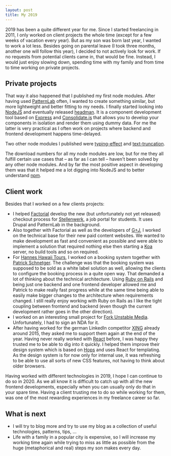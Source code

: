 ```yaml
---
layout: post
title: My 2019
---
```


2019 has been a quite different year for me. Since I started freelancing in 2011, I only worked on client projects the whole time (except for a few weeks of vacation every year). But as my son was born last year, I wanted to work a lot less<!--more-->. Besides going on parental leave (I took three months, another one will follow this year), I decided to not actively look for work. If no requests from potential clients came in, that would be fine. Instead, I would just enjoy slowing down, spending time with my family and from time to time working on private projects.

## Private projects

That way it also happened that I published my first node modules. After having used [PatternLab](https://patternlab.io/) often, I wanted to create something similar, but more lightweight and better fitting to my needs. I finally started looking into [NodeJS](https://nodejs.org/) and eventually released [headman](https://www.npmjs.com/package/headman). It is a component development tool based on [Express](https://www.npmjs.com/package/express) and [Consolidate.js](https://www.npmjs.com/package/consolidate) that allows you to develop your components in isolation and render them using dummy data. For me the latter is very practical as I often work on projects where backend and frontend development happens time-delayed.

Two other node modules I published were [typing-effect](https://www.npmjs.com/package/typing-effect) and [text-truncation](https://www.npmjs.com/package/text-truncation).

The download numbers for all my node modules are low, but for me they all fulfill certain use cases that – as far as I can tell – haven't been solved by any other node modules. And by far the most positive aspect in developing them was that it helped me a lot digging into NodeJS and to better understand [npm](https://www.npmjs.com/).

## Client work

Besides that I worked on a few clients projects:

- I helped [Factorial](https://www.factorial.io) develop the new (but unfortunately not yet released) checkout process for [Stellenwerk](https://www.stellenwerk-hamburg.de/), a job portal for students. It uses Drupal and PatternLab in the background.
- Also together with Factorial as well as the developers of [G+J](https://www.guj.de/), I worked on the technical base for their new paid content websites. We wanted to make development as fast and convenient as possible and were able to implement a solution that required nothing else then starting a [Koa](https://www.npmjs.com/package/koa) server, no build tools and so on required.
- For [Hannes Hawaii Tours](https://www.hannes-hawaii-tours.de/), I worked on a booking system together with [Patrick Schnetger](https://www.patrick-schnetger.com/). The challenge was that the booking system was supposed to be sold as a white label solution as well, allowing the clients to configure the booking process in a quite open way. That demanded a lot of thinking about the technical architecture. Using [Ruby on Rails](https://rubyonrails.org/) and being just one backend and one frontend developer allowed me and Patrick to make really fast progress while at the same time being able to easily make bigger changes to the architecture when requirements changed. I still really enjoy working with Ruby on Rails as I like the tight coupling between frontend and backend (even though the current development rather goes in the other direction).
- I worked on an interesting small project for [Fork Unstable Media](https://www.fork.de/). Unfortunately, I had to sign an NDA for it.
- After having worked for the german LinkedIn competitor [XING](https://www.xing.com) already around 2015, they asked me to support them again at the end of the year. Having never really worked with [React](https://reactjs.org/) before, I was happy they trusted me to be able to dig into it quickly. I helped them improve their design system which is based on [Hops](https://github.com/xing/hops) and uses React for templating. As the design system is for now only for internal use, it was refreshing to be able to use all sorts of new CSS features, not having to think about older browsers.

Having worked with different technologies in 2019, I hope I can continue to do so in 2020. As we all know it is difficult to catch up with all the new frontend developments, especially when you can usually only do that in your spare time. Having a client trusting me to do so while working for them, was one of the most rewarding experiences in my freelance career so far.

## What is next

- I will try to blog more and try to use my blog as a collection of useful technologies, patterns, tips, …
- Life with a family in a popular city is expensive, so I will increase my working time again while trying to miss as little as possible from the huge (metaphorical and real) steps my son makes every day.
